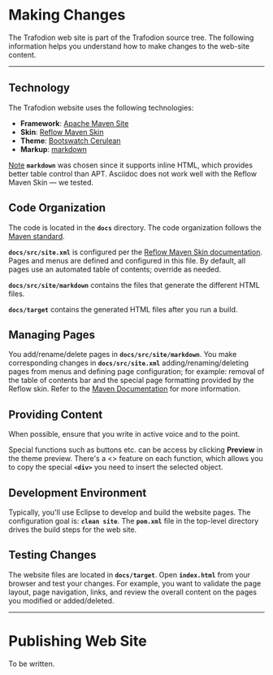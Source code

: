 <!--
  Licensed under the Apache License, Version 2.0 (the "License");
  you may not use this file except in compliance with the License.
  You may obtain a copy of the License at

      http://www.apache.org/licenses/LICENSE-2.0

  Unless required by applicable law or agreed to in writing, software
  distributed under the License is distributed on an "AS IS" BASIS,
  WITHOUT WARRANTIES OR CONDITIONS OF ANY KIND, either express or implied.
  See the License for the specific language governing permissions and
  limitations under the 
  License.
-->
# Making Changes

The Trafodion web site is part of the Trafodion source tree. The following information helps you understand how to make changes to the web-site content.

----

## Technology

The Trafodion website uses the following technologies:

* **Framework**: [Apache Maven Site](https://maven.apache.org)
* **Skin**: [Reflow Maven Skin](http://andriusvelykis.github.io/reflow-maven-skin/) 
* **Theme**: [Bootswatch Cerulean](http://bootswatch.com/cerulean)
* **Markup**: [markdown](https://daringfireball.net/projects/markdown/syntax) 

<a href="#" class="btn btn-primary btn-xs">Note</a> **<code>markdown</code>** was chosen since it supports inline HTML, which provides better table control than APT. Asciidoc does not work well with the Reflow Maven Skin — we tested.

## Code Organization

The code is located in the **<code>docs</code>** directory. The code organization follows the [Maven standard](https://maven.apache.org/guides/mini/guide-site.html).

**<code>docs/src/site.xml</code>** is configured per the [Reflow Maven Skin documentation](http://andriusvelykis.github.io/reflow-maven-skin/skin/). Pages and menus are defined and configured in this file. By default, all pages use an automated table of contents; override as needed.

**<code>docs/src/site/markdown</code>** contains the files that generate the different HTML files.

**<code>docs/target</code>** contains the generated HTML files after you run a build.

## Managing Pages

You add/rename/delete pages in **<code>docs/src/site/markdown</code>**. You make corresponding changes in **<code>docs/src/site.xml</code>** adding/renaming/deleting pages from menus and defining page configuration; for example: removal of the table of contents bar and the special page formatting provided by the Reflow skin. Refer to the [Maven Documentation](http://maven.apache.org/plugins/maven-site-plugin/examples/sitedescriptor.html) for more information.

## Providing Content

When possible, ensure that you write in active voice and to the point. 

Special functions such as buttons etc. can be access by clicking **Preview** in the theme preview. There's a \<\> feature on each function, which allows you to copy the special **<code>\<div\></code>** you need to insert the selected object.

## Development Environment

Typically, you'll use Eclipse to develop and build the website pages. The configuration goal is: **<code>clean site</code>**. The **<code>pom.xml</code>** file in the top-level directory drives the build steps for the web site.

## Testing Changes

The website files are located in **<code>docs/target</code>**. Open **<code>index.html</code>** from your browser and test your changes. For example, you want to validate the page layout, page navigation, links, and review the overall content on the pages you modified or added/deleted.

----

# Publishing Web Site

To be written.   